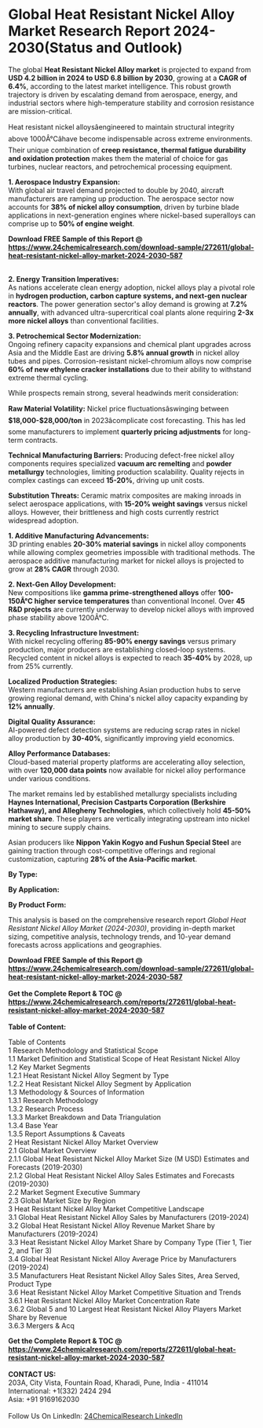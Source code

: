 <h1>Global Heat Resistant Nickel Alloy Market Research Report 2024-2030(Status and Outlook)</h1><p>The global <strong>Heat Resistant Nickel Alloy market</strong> is projected to expand from <strong>USD 4.2 billion in 2024 to USD 6.8 billion by 2030</strong>, growing at a <strong>CAGR of 6.4%</strong>, according to the latest market intelligence. This robust growth trajectory is driven by escalating demand from aerospace, energy, and industrial sectors where high-temperature stability and corrosion resistance are mission-critical.</p><p>Heat resistant nickel alloysâengineered to maintain structural integrity above 1000Â°Câhave become indispensable across extreme environments. Their unique combination of <strong>creep resistance, thermal fatigue durability and oxidation protection</strong> makes them the material of choice for gas turbines, nuclear reactors, and petrochemical processing equipment.</p><p><strong>1. Aerospace Industry Expansion:</strong><br>
With global air travel demand projected to double by 2040, aircraft manufacturers are ramping up production. The aerospace sector now accounts for <strong>38% of nickel alloy consumption</strong>, driven by turbine blade applications in next-generation engines where nickel-based superalloys can comprise up to <strong>50% of engine weight</strong>.</p><div><b>Download FREE Sample of this Report @ 
            <a href="https://www.24chemicalresearch.com/download-sample/272611/global-heat-resistant-nickel-alloy-market-2024-2030-587">
            https://www.24chemicalresearch.com/download-sample/272611/global-heat-resistant-nickel-alloy-market-2024-2030-587</a></b></div><br><p><strong>2. Energy Transition Imperatives:</strong><br>
As nations accelerate clean energy adoption, nickel alloys play a pivotal role in <strong>hydrogen production, carbon capture systems, and next-gen nuclear reactors</strong>. The power generation sector's alloy demand is growing at <strong>7.2% annually</strong>, with advanced ultra-supercritical coal plants alone requiring <strong>2-3x more nickel alloys</strong> than conventional facilities.</p><p><strong>3. Petrochemical Sector Modernization:</strong><br>
Ongoing refinery capacity expansions and chemical plant upgrades across Asia and the Middle East are driving <strong>5.8% annual growth</strong> in nickel alloy tubes and pipes. Corrosion-resistant nickel-chromium alloys now comprise <strong>60% of new ethylene cracker installations</strong> due to their ability to withstand extreme thermal cycling.</p><p>While prospects remain strong, several headwinds merit consideration:</p><p><strong>Raw Material Volatility:</strong> Nickel price fluctuationsâswinging between <strong>$18,000-$28,000/ton</strong> in 2023âcomplicate cost forecasting. This has led some manufacturers to implement <strong>quarterly pricing adjustments</strong> for long-term contracts.</p><p><strong>Technical Manufacturing Barriers:</strong> Producing defect-free nickel alloy components requires specialized <strong>vacuum arc remelting</strong> and <strong>powder metallurgy</strong> technologies, limiting production scalability. Quality rejects in complex castings can exceed <strong>15-20%</strong>, driving up unit costs.</p><p><strong>Substitution Threats:</strong> Ceramic matrix composites are making inroads in select aerospace applications, with <strong>15-20% weight savings</strong> versus nickel alloys. However, their brittleness and high costs currently restrict widespread adoption.</p><p><strong>1. Additive Manufacturing Advancements:</strong><br>
3D printing enables <strong>20-30% material savings</strong> in nickel alloy components while allowing complex geometries impossible with traditional methods. The aerospace additive manufacturing market for nickel alloys is projected to grow at <strong>28% CAGR</strong> through 2030.</p><p><strong>2. Next-Gen Alloy Development:</strong><br>
New compositions like <strong>gamma prime-strengthened alloys</strong> offer <strong>100-150Â°C higher service temperatures</strong> than conventional Inconel. Over <strong>45 R&amp;D projects</strong> are currently underway to develop nickel alloys with improved phase stability above 1200Â°C.</p><p><strong>3. Recycling Infrastructure Investment:</strong><br>
With nickel recycling offering <strong>85-90% energy savings</strong> versus primary production, major producers are establishing closed-loop systems. Recycled content in nickel alloys is expected to reach <strong>35-40%</strong> by 2028, up from 25% currently.</p><p><strong>Localized Production Strategies:</strong><br>
	Western manufacturers are establishing Asian production hubs to serve growing regional demand, with China's nickel alloy capacity expanding by <strong>12% annually</strong>.</p><p><strong>Digital Quality Assurance:</strong><br>
	AI-powered defect detection systems are reducing scrap rates in nickel alloy production by <strong>30-40%</strong>, significantly improving yield economics.</p><p><strong>Alloy Performance Databases:</strong><br>
	Cloud-based material property platforms are accelerating alloy selection, with over <strong>120,000 data points</strong> now available for nickel alloy performance under various conditions.</p><p>The market remains led by established metallurgy specialists including <strong>Haynes International, Precision Castparts Corporation (Berkshire Hathaway), and Allegheny Technologies</strong>, which collectively hold <strong>45-50% market share</strong>. These players are vertically integrating upstream into nickel mining to secure supply chains.</p><p>Asian producers like <strong>Nippon Yakin Kogyo and Fushun Special Steel</strong> are gaining traction through cost-competitive offerings and regional customization, capturing <strong>28% of the Asia-Pacific market</strong>.</p><p><strong>By Type:</strong></p><p><strong>By Application:</strong></p><p><strong>By Product Form:</strong></p><p>This analysis is based on the comprehensive research report <em>Global Heat Resistant Nickel Alloy Market (2024-2030)</em>, providing in-depth market sizing, competitive analysis, technology trends, and 10-year demand forecasts across applications and geographies.</p><div><b>Download FREE Sample of this Report @ 
            <a href="https://www.24chemicalresearch.com/download-sample/272611/global-heat-resistant-nickel-alloy-market-2024-2030-587">
            https://www.24chemicalresearch.com/download-sample/272611/global-heat-resistant-nickel-alloy-market-2024-2030-587</a></b></div><br><div><b>Get the Complete Report & TOC @ 
            <a href="https://www.24chemicalresearch.com/reports/272611/global-heat-resistant-nickel-alloy-market-2024-2030-587">
            https://www.24chemicalresearch.com/reports/272611/global-heat-resistant-nickel-alloy-market-2024-2030-587</a></b></div><br>
            <b>Table of Content:</b><p>Table of Contents<br />
1 Research Methodology and Statistical Scope<br />
1.1 Market Definition and Statistical Scope of Heat Resistant Nickel Alloy<br />
1.2 Key Market Segments<br />
1.2.1 Heat Resistant Nickel Alloy Segment by Type<br />
1.2.2 Heat Resistant Nickel Alloy Segment by Application<br />
1.3 Methodology & Sources of Information<br />
1.3.1 Research Methodology<br />
1.3.2 Research Process<br />
1.3.3 Market Breakdown and Data Triangulation<br />
1.3.4 Base Year<br />
1.3.5 Report Assumptions & Caveats<br />
2 Heat Resistant Nickel Alloy Market Overview<br />
2.1 Global Market Overview<br />
2.1.1 Global Heat Resistant Nickel Alloy Market Size (M USD) Estimates and Forecasts (2019-2030)<br />
2.1.2 Global Heat Resistant Nickel Alloy Sales Estimates and Forecasts (2019-2030)<br />
2.2 Market Segment Executive Summary<br />
2.3 Global Market Size by Region<br />
3 Heat Resistant Nickel Alloy Market Competitive Landscape<br />
3.1 Global Heat Resistant Nickel Alloy Sales by Manufacturers (2019-2024)<br />
3.2 Global Heat Resistant Nickel Alloy Revenue Market Share by Manufacturers (2019-2024)<br />
3.3 Heat Resistant Nickel Alloy Market Share by Company Type (Tier 1, Tier 2, and Tier 3)<br />
3.4 Global Heat Resistant Nickel Alloy Average Price by Manufacturers (2019-2024)<br />
3.5 Manufacturers Heat Resistant Nickel Alloy Sales Sites, Area Served, Product Type<br />
3.6 Heat Resistant Nickel Alloy Market Competitive Situation and Trends<br />
3.6.1 Heat Resistant Nickel Alloy Market Concentration Rate<br />
3.6.2 Global 5 and 10 Largest Heat Resistant Nickel Alloy Players Market Share by Revenue<br />
3.6.3 Mergers & Acq</p><div><b>Get the Complete Report & TOC @ 
            <a href="https://www.24chemicalresearch.com/reports/272611/global-heat-resistant-nickel-alloy-market-2024-2030-587">
            https://www.24chemicalresearch.com/reports/272611/global-heat-resistant-nickel-alloy-market-2024-2030-587</a></b></div><br><b>CONTACT US:</b><br>
            203A, City Vista, Fountain Road, Kharadi, Pune, India - 411014<br>
            International: +1(332) 2424 294<br>
            Asia: +91 9169162030 <br><br>
            Follow Us On LinkedIn: <a href="https://www.linkedin.com/company/24chemicalresearch/">24ChemicalResearch LinkedIn</a>